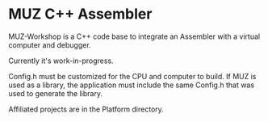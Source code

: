 #  MUZ C++ Assembler

MUZ-Workshop is a C++ code base to integrate an Assembler with a virtual computer and debugger.

Currently it's work-in-progress. 

Config.h must be customized for the CPU and computer to build. If MUZ is used as a library, the application must include the same Config.h that was used to generate the library.

Affiliated projects are in the Platform directory.
